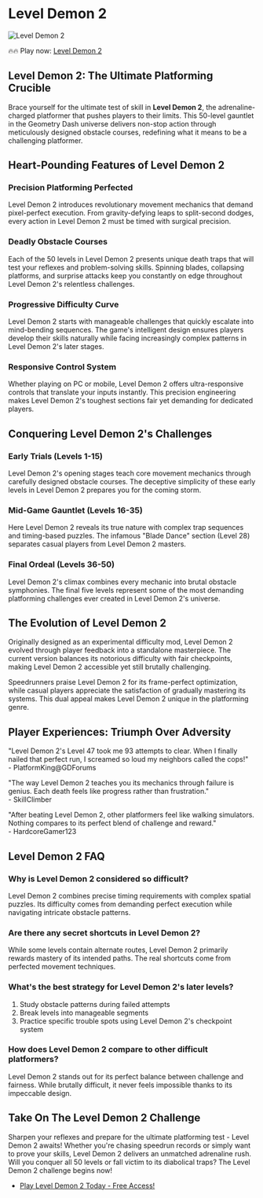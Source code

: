 # Level Demon 2

![Level Demon 2](https://s.geometrydashgames.io/games/level-demon-2/level-demon-2.png "Level Demon 2")

🔥🔥 Play now: [Level Demon 2](https://geometrydashgames.io/level-demon-2/ "Level Demon 2")

## Level Demon 2: The Ultimate Platforming Crucible

Brace yourself for the ultimate test of skill in **Level Demon 2**, the adrenaline-charged platformer that pushes players to their limits. This 50-level gauntlet in the Geometry Dash universe delivers non-stop action through meticulously designed obstacle courses, redefining what it means to be a challenging platformer.

## Heart-Pounding Features of Level Demon 2

### Precision Platforming Perfected
Level Demon 2 introduces revolutionary movement mechanics that demand pixel-perfect execution. From gravity-defying leaps to split-second dodges, every action in Level Demon 2 must be timed with surgical precision.

### Deadly Obstacle Courses
Each of the 50 levels in Level Demon 2 presents unique death traps that will test your reflexes and problem-solving skills. Spinning blades, collapsing platforms, and surprise attacks keep you constantly on edge throughout Level Demon 2's relentless challenges.

### Progressive Difficulty Curve
Level Demon 2 starts with manageable challenges that quickly escalate into mind-bending sequences. The game's intelligent design ensures players develop their skills naturally while facing increasingly complex patterns in Level Demon 2's later stages.

### Responsive Control System
Whether playing on PC or mobile, Level Demon 2 offers ultra-responsive controls that translate your inputs instantly. This precision engineering makes Level Demon 2's toughest sections fair yet demanding for dedicated players.

## Conquering Level Demon 2's Challenges

### Early Trials (Levels 1-15)
Level Demon 2's opening stages teach core movement mechanics through carefully designed obstacle courses. The deceptive simplicity of these early levels in Level Demon 2 prepares you for the coming storm.

### Mid-Game Gauntlet (Levels 16-35)
Here Level Demon 2 reveals its true nature with complex trap sequences and timing-based puzzles. The infamous "Blade Dance" section (Level 28) separates casual players from Level Demon 2 masters.

### Final Ordeal (Levels 36-50)
Level Demon 2's climax combines every mechanic into brutal obstacle symphonies. The final five levels represent some of the most demanding platforming challenges ever created in Level Demon 2's universe.

## The Evolution of Level Demon 2

Originally designed as an experimental difficulty mod, Level Demon 2 evolved through player feedback into a standalone masterpiece. The current version balances its notorious difficulty with fair checkpoints, making Level Demon 2 accessible yet still brutally challenging.

Speedrunners praise Level Demon 2 for its frame-perfect optimization, while casual players appreciate the satisfaction of gradually mastering its systems. This dual appeal makes Level Demon 2 unique in the platforming genre.

## Player Experiences: Triumph Over Adversity

"Level Demon 2's Level 47 took me 93 attempts to clear. When I finally nailed that perfect run, I screamed so loud my neighbors called the cops!"  
\- PlatformKing@GDForums

"The way Level Demon 2 teaches you its mechanics through failure is genius. Each death feels like progress rather than frustration."  
\- SkillClimber

"After beating Level Demon 2, other platformers feel like walking simulators. Nothing compares to its perfect blend of challenge and reward."  
\- HardcoreGamer123

## Level Demon 2 FAQ

### Why is Level Demon 2 considered so difficult?
Level Demon 2 combines precise timing requirements with complex spatial puzzles. Its difficulty comes from demanding perfect execution while navigating intricate obstacle patterns.

### Are there any secret shortcuts in Level Demon 2?
While some levels contain alternate routes, Level Demon 2 primarily rewards mastery of its intended paths. The real shortcuts come from perfected movement techniques.

### What's the best strategy for Level Demon 2's later levels?
1. Study obstacle patterns during failed attempts  
2. Break levels into manageable segments  
3. Practice specific trouble spots using Level Demon 2's checkpoint system  

### How does Level Demon 2 compare to other difficult platformers?
Level Demon 2 stands out for its perfect balance between challenge and fairness. While brutally difficult, it never feels impossible thanks to its impeccable design.

## Take On The Level Demon 2 Challenge

Sharpen your reflexes and prepare for the ultimate platforming test - Level Demon 2 awaits! Whether you're chasing speedrun records or simply want to prove your skills, Level Demon 2 delivers an unmatched adrenaline rush. Will you conquer all 50 levels or fall victim to its diabolical traps? The Level Demon 2 challenge begins now!

- [Play Level Demon 2 Today - Free Access!](https://geometrydashgames.io/level-demon-2/ "Level Demon 2")
